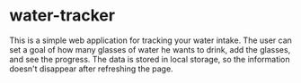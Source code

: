 # water-tracker
This is a simple web application for tracking your water intake. The user can set a goal of how many glasses of water he wants to drink, add the glasses, and see the progress. The data is stored in local storage, so the information doesn't disappear after refreshing the page.
